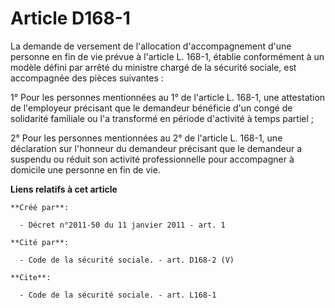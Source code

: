 # Article D168-1

La demande de versement de l'allocation d'accompagnement d'une personne en fin de vie prévue à l'article L. 168-1, établie
conformément à un modèle défini par arrêté du ministre chargé de la sécurité sociale, est accompagnée des pièces suivantes : 

1° Pour les personnes mentionnées au 1° de l'article L. 168-1, une attestation de l'employeur précisant que le demandeur
bénéficie d'un congé de solidarité familiale ou l'a transformé en période d'activité à temps partiel ; 

2° Pour les personnes mentionnées au 2° de l'article L. 168-1, une déclaration sur l'honneur du demandeur précisant que le
demandeur a suspendu ou réduit son activité professionnelle pour accompagner à domicile une personne en fin de vie.

**Liens relatifs à cet article**

	**Créé par**:

	  - Décret n°2011-50 du 11 janvier 2011 - art. 1

	**Cité par**:

	  - Code de la sécurité sociale. - art. D168-2 (V)

	**Cite**:

	  - Code de la sécurité sociale. - art. L168-1
